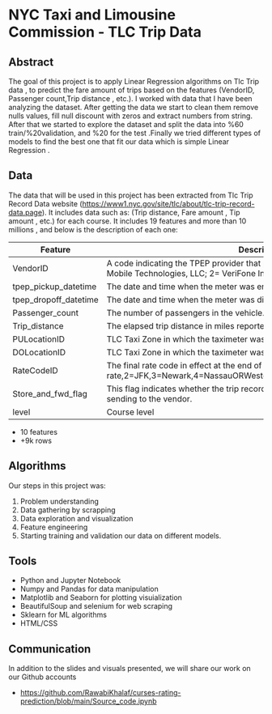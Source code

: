 # NYC Taxi and Limousine Commission - TLC Trip Data 


## Abstract
The goal of this project is to apply Linear Regression algorithms on Tlc Trip data  , to predict the fare amount of trips based on the features  (VendorID, Passenger count,Trip distance , etc.). I worked with data that I have been analyzing the dataset.  After getting the data we start to clean them remove nulls values, fill null discount with zeros and extract numbers from string. After that we started to explore the dataset and split the data into %60 train/%20validation, and %20 for the test .Finally we tried different types of models to find the best one that fit our data which is simple Linear Regression .

## Data
The data that will be used in this project has been extracted from Tlc Trip Record Data website (https://www1.nyc.gov/site/tlc/about/tlc-trip-record-data.page). It includes data such as: (Trip distance, Fare amount , Tip amount , etc.) for each course. It includes 19 features and more than 10 millions , and below is the description of each one:


| Feature               | Description                                                                     |
|-----------------------|---------------------------------------------------------------------------------|
| VendorID              |	A code indicating the TPEP provider that provided the recorde (1= Creative Mobile Technologies, LLC; 2= VeriFone Inc).
| tpep_pickup_datetime  | The date and time when the meter was engaged.
| tpep_dropoff_datetime | The date and time when the meter was disengaged.
| Passenger_count       | The number of passengers in the vehicle.
| Trip_distance         | The elapsed trip distance in miles reported by the taximeter.
| PULocationID          | TLC Taxi Zone in which the taximeter was engaged
| DOLocationID          | TLC Taxi Zone in which the taximeter was disengaged
| RateCodeID            |The final rate code in effect at the end of the trip. 1= Standard rate,2=JFK,3=Newark,4=NassauORWestchester,5=NegotiatedFare,6=GroupRide
| Store_and_fwd_flag    | This flag indicates whether the trip record was held in vehicle memory before sending to the vendor.
| level                 | Course level

* 10 features
* +9k rows

## Algorithms
Our steps in this project was:
1. Problem understanding
2. Data gathering by scrapping 
3. Data exploration and visualization
4. Feature engineering
5. Starting training and validation our data on different models. 

## Tools
- Python and Jupyter Notebook
- Numpy and Pandas for data manipulation
- Matplotlib and Seaborn for plotting visuialization
- BeautifulSoup and selenium for web scraping
- Sklearn for ML algorithms
- HTML/CSS

## Communication
In addition to the slides and visuals presented, we will share our work on our Github accounts
* https://github.com/RawabiKhalaf/curses-rating-prediction/blob/main/Source_code.ipynb

